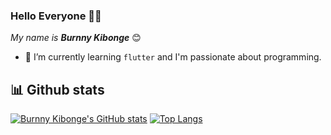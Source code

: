 ### Hello Everyone 👋🏼

*My name is **Burnny Kibonge*** 😊

- 🌱 I’m currently learning `flutter` and I'm passionate about programming.

## 📊 Github stats
[![Burnny Kibonge's GitHub stats](https://github-readme-stats.vercel.app/api?username=byvak&theme=algolia&count_private=true&show_icons=true&include_all_commits=true)](https://github.com/byvak) 
[![Top Langs](https://github-readme-stats.vercel.app/api/top-langs/?username=byvak&layout=default&theme=algolia&hide=html,coffeescript)](https://github.com/byvak)
<!--
**Byvak/Byvak** is a ✨ _special_ ✨ repository because its `README.md` (this file) appears on your GitHub profile.

Here are some ideas to get you started:

- 🔭 I’m currently working on ...
- 🌱 I’m currently learning ...
- 👯 I’m looking to collaborate on ...
- 🤔 I’m looking for help with ...
- 💬 Ask me about ...
- 📫 How to reach me: ...
- 😄 Pronouns: ...
- ⚡ Fun fact: ...
-->
